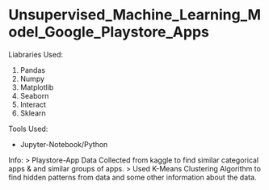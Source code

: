 # Unsupervised_Machine_Learning_Model_Google_Playstore_Apps

Liabraries Used:
1) Pandas
2) Numpy
3) Matplotlib
4) Seaborn
5) Interact
6) Sklearn


Tools Used:
* Jupyter-Notebook/Python

Info:
    > Playstore-App Data Collected from kaggle to find similar categorical apps & and similar groups of apps.
    > Used K-Means Clustering Algorithm to find hidden  patterns from data and some other information 
      about the data.
